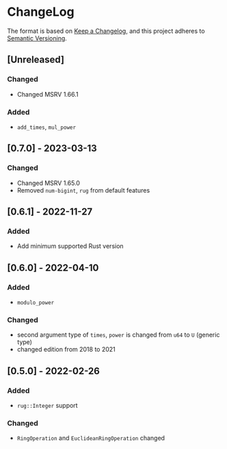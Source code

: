 # ChangeLog
The format is based on [Keep a Changelog](https://keepachangelog.com/en/1.0.0/),
and this project adheres to [Semantic Versioning](https://semver.org/spec/v2.0.0.html).
## [Unreleased]
### Changed
- Changed MSRV 1.66.1
### Added
- `add_times`, `mul_power`
## [0.7.0] - 2023-03-13
### Changed
- Changed MSRV 1.65.0
- Removed `num-bigint`, `rug` from default features
## [0.6.1] - 2022-11-27
### Added
- Add minimum supported Rust version
## [0.6.0] - 2022-04-10
### Added
- `modulo_power`
### Changed
- second argument type of `times`, `power` is changed from `u64` to `U` (generic type)
- changed edition from 2018 to 2021
## [0.5.0] - 2022-02-26
### Added
- `rug::Integer` support
### Changed
- `RingOperation` and `EuclideanRingOperation` changed
